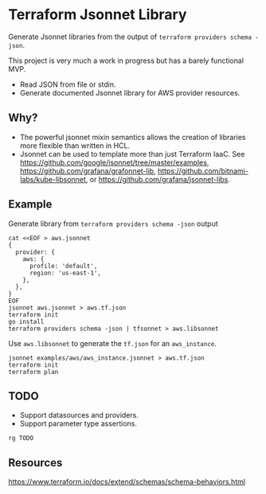 # Terraform Jsonnet Library

Generate Jsonnet libraries from the output of `terraform providers schema -json`.

This project is very much a work in progress but has a barely functional MVP.

- Read JSON from file or stdin.
- Generate documented Jsonnet library for AWS provider resources.

## Why?

- The powerful jsonnet mixin semantics allows the creation of libraries more flexible than written in HCL.
- Jsonnet can be used to template more than just Terraform IaaC. See https://github.com/google/jsonnet/tree/master/examples, https://github.com/grafana/grafonnet-lib, https://github.com/bitnami-labs/kube-libsonnet, or https://github.com/grafana/jsonnet-libs.

## Example

Generate library from `terraform providers schema -json` output

```
cat <<EOF > aws.jsonnet
{
  provider: {
    aws: {
      profile: 'default',
      region: 'us-east-1',
    },
  },
}
EOF
jsonnet aws.jsonnet > aws.tf.json
terraform init
go install
terraform providers schema -json | tfsonnet > aws.libsonnet
```

Use `aws.libsonnet` to generate the `tf.json` for an `aws_instance`.

```
jsonnet examples/aws/aws_instance.jsonnet > aws.tf.json
terraform init
terraform plan
```

## TODO

- Support datasources and providers.
- Support parameter type assertions.

```
rg TODO
```

## Resources

https://www.terraform.io/docs/extend/schemas/schema-behaviors.html
